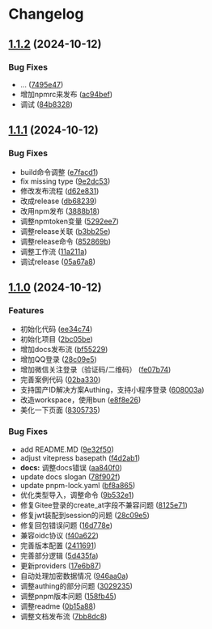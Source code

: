 # Changelog

## [1.1.2](https://github.com/liuhuapiaoyuan/next-auth-oauth/compare/v1.1.1...v1.1.2) (2024-10-12)


### Bug Fixes

* ... ([7495e47](https://github.com/liuhuapiaoyuan/next-auth-oauth/commit/7495e4743526e8ceec17fd4a7a678fe78df8b958))
* 增加npmrc来发布 ([ac94bef](https://github.com/liuhuapiaoyuan/next-auth-oauth/commit/ac94beffb3588537b70866bfced9eaab3bf991f4))
* 调试 ([84b8328](https://github.com/liuhuapiaoyuan/next-auth-oauth/commit/84b8328599787ed807185202c6904d44b339cb88))

## [1.1.1](https://github.com/liuhuapiaoyuan/next-auth-oauth/compare/v1.1.0...v1.1.1) (2024-10-12)


### Bug Fixes

* build命令调整 ([e7facd1](https://github.com/liuhuapiaoyuan/next-auth-oauth/commit/e7facd1a5d5f389e3cd17bde0307c859ba5dcd05))
* fix missing type ([9e2dc53](https://github.com/liuhuapiaoyuan/next-auth-oauth/commit/9e2dc532b2c28d0e942c3f0c4a0d5b8805a9f2e3))
* 修改发布流程 ([d62e831](https://github.com/liuhuapiaoyuan/next-auth-oauth/commit/d62e83171ac753573e095160cc7488947ea45f99))
* 改成release ([db68239](https://github.com/liuhuapiaoyuan/next-auth-oauth/commit/db6823978638ea07d011b03aabcc1b2544da3e17))
* 改用npm发布 ([3888b18](https://github.com/liuhuapiaoyuan/next-auth-oauth/commit/3888b1807f2ad5bcb4cd851b39f334176b285d4d))
* 调整npmtoken变量 ([5292ee7](https://github.com/liuhuapiaoyuan/next-auth-oauth/commit/5292ee7a858f2e7cd405c02b37ed9b1e212e66e2))
* 调整release关联 ([b3bb25e](https://github.com/liuhuapiaoyuan/next-auth-oauth/commit/b3bb25ef0470482dd5b0f5aa34eb372229506694))
* 调整release命令 ([852869b](https://github.com/liuhuapiaoyuan/next-auth-oauth/commit/852869bf7cf44d51c041ff93ea44549a95d8e702))
* 调整工作流 ([11a211a](https://github.com/liuhuapiaoyuan/next-auth-oauth/commit/11a211a5f965c9c1787cae0d50b564af932e7419))
* 调试release ([05a67a8](https://github.com/liuhuapiaoyuan/next-auth-oauth/commit/05a67a83d086c41d31c0e60f9216cd2a093c474c))

## [1.1.0](https://github.com/liuhuapiaoyuan/next-auth-oauth/compare/v1.0.5...v1.1.0) (2024-10-12)


### Features

* 初始化代码 ([ee34c74](https://github.com/liuhuapiaoyuan/next-auth-oauth/commit/ee34c746809e9efdde8fafb9eef15585c8b5e346))
* 初始化项目 ([2bc05be](https://github.com/liuhuapiaoyuan/next-auth-oauth/commit/2bc05be883272c50f69c058755b1655e96819e23))
* 增加docs发布流 ([bf55229](https://github.com/liuhuapiaoyuan/next-auth-oauth/commit/bf5522954d37c04ccf36c8be8d4f37b5e5d427aa))
* 增加QQ登录 ([28c09e5](https://github.com/liuhuapiaoyuan/next-auth-oauth/commit/28c09e56e8ea1435e77c105a2b50ce6ebf44ca21))
* 增加微信关注登录（验证码/二维码） ([fe07b74](https://github.com/liuhuapiaoyuan/next-auth-oauth/commit/fe07b744fcd0dd330841afa4a60aa06553ca4cf1))
* 完善案例代码 ([02ba330](https://github.com/liuhuapiaoyuan/next-auth-oauth/commit/02ba330699734ed72f665a73b64a21b9359333db))
* 支持国产ID解决方案Authing，支持小程序登录 ([608003a](https://github.com/liuhuapiaoyuan/next-auth-oauth/commit/608003ae4e47fc876764b60ad3e52b365b736511))
* 改造workspace，使用bun ([e8f8e26](https://github.com/liuhuapiaoyuan/next-auth-oauth/commit/e8f8e26010e26c825db936b7f9bb3127a62f25c5))
* 美化一下页面 ([8305735](https://github.com/liuhuapiaoyuan/next-auth-oauth/commit/83057357ea2feab6a0be9ebcb4ff6ec261dbf3e4))


### Bug Fixes

* add README.MD ([9e32f50](https://github.com/liuhuapiaoyuan/next-auth-oauth/commit/9e32f504f5c4b641fd03cc8effaa842769931924))
* adjust vitepress basepath ([f4d2ab1](https://github.com/liuhuapiaoyuan/next-auth-oauth/commit/f4d2ab1218f40c7b9dc79acf47e256e1c584f6b6))
* **docs:** 调整docs错误 ([aa840f0](https://github.com/liuhuapiaoyuan/next-auth-oauth/commit/aa840f096e970a34a6287c7192047853753bde8d))
* update docs slogan ([78f902f](https://github.com/liuhuapiaoyuan/next-auth-oauth/commit/78f902f4db00abe9fd950bdb1a8eadf5e6b4c2ce))
* update pnpm-lock.yaml ([bf8a865](https://github.com/liuhuapiaoyuan/next-auth-oauth/commit/bf8a86575ce5cbf44e19f1786e74947ada78b540))
* 优化类型导入，调整命令 ([9b532e1](https://github.com/liuhuapiaoyuan/next-auth-oauth/commit/9b532e13e3d8f06ab5a78cd7683f1dff43de2a30))
* 修复Gitee登录的create_at字段不兼容问题 ([8125e71](https://github.com/liuhuapiaoyuan/next-auth-oauth/commit/8125e719b3103df04781dcf9039cc5e5f96e2a5b))
* 修复jwt装配到session的问题 ([28c09e5](https://github.com/liuhuapiaoyuan/next-auth-oauth/commit/28c09e56e8ea1435e77c105a2b50ce6ebf44ca21))
* 修复回包错误问题 ([16d778e](https://github.com/liuhuapiaoyuan/next-auth-oauth/commit/16d778ed1d1eeda8864ad791d626b89dc6f77eda))
* 兼容oidc协议 ([f40a622](https://github.com/liuhuapiaoyuan/next-auth-oauth/commit/f40a622917a21998f9c94ad492fea0d2e47d97ff))
* 完善版本配置 ([2411691](https://github.com/liuhuapiaoyuan/next-auth-oauth/commit/24116913977f81a77f5cedde70d7b6d0ee2e2a3b))
* 完善部分逻辑 ([5d435fa](https://github.com/liuhuapiaoyuan/next-auth-oauth/commit/5d435fae992c13f7b7ab18e2ace2839203e7ceb2))
* 更新providers ([17e6b87](https://github.com/liuhuapiaoyuan/next-auth-oauth/commit/17e6b8731ed527063e9b1eb6b94e3e04798ea8f8))
* 自动处理加密数据情况 ([946aa0a](https://github.com/liuhuapiaoyuan/next-auth-oauth/commit/946aa0aabbd9efb223d130078ea9a403afe11fc6))
* 调整authing的部分问题 ([3029235](https://github.com/liuhuapiaoyuan/next-auth-oauth/commit/3029235a576c0d94b0dd582e2c9d83bdadc5b627))
* 调整pnpm版本问题 ([158fb45](https://github.com/liuhuapiaoyuan/next-auth-oauth/commit/158fb4590349b2ccb8c4fb0536c0c8a044d8924c))
* 调整readme ([0b15a88](https://github.com/liuhuapiaoyuan/next-auth-oauth/commit/0b15a88bfbca566800400d53474e30aec6a0a272))
* 调整文档发布流 ([7bb8dc8](https://github.com/liuhuapiaoyuan/next-auth-oauth/commit/7bb8dc81507646e4366064b31f9aa2f730219f63))
